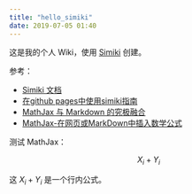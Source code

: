 ```yaml
---
title: "hello_simiki"
date: 2019-07-05 01:40
---
```


这是我的个人 Wiki，使用 [Simiki](http://simiki.org) 创建。

参考：

- [Simiki 文档](http://simiki.org/zh-docs/)
- [在github pages中使用simiki指南](https://tracholar.github.io/wiki/web/simiki.html)
- [MathJax 与 Markdown 的究极融合](https://yihui.name/cn/2017/04/mathjax-markdown/)
- [MathJax-在网页或MarkDown中插入数学公式](https://weilai5432.github.io/2017/01/11/MathJax-%E5%9C%A8MarkDown%E4%B8%AD%E6%8F%92%E5%85%A5%E6%95%B0%E5%AD%A6%E5%85%AC%E5%BC%8F/)

测试 MathJax：

$$X_i + Y_i$$

这 $X_i + Y_i$ 是一个行内公式。
